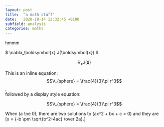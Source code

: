 ```yaml
---
layout: post
title:  "a math stuff"
date:   2020-10-14 12:32:45 +0100
subfield: analysis
categories: maths
---
```


hmmm

$ \nabla_\boldsymbol{x} J(\boldsymbol{x}) $

$$ \nabla_\boldsymbol{x} J(\boldsymbol{x}) $$

This is an inline equation: $$V_{sphere} = \frac{4}{3}\pi r^3$$,<br>
followed by a display style equation:

$$V_{sphere} = \frac{4}{3}\pi r^3$$

When \(a \ne 0\), there are two solutions to \(ax^2 + bx + c = 0\) and they are
    \[x = {-b \pm \sqrt{b^2-4ac} \over 2a}.\]
